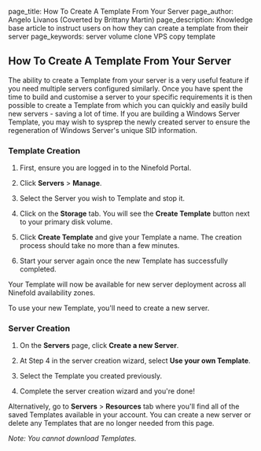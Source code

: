 page_title:       How To Create A Template From Your Server
page_author:      Angelo Livanos (Coverted by Brittany Martin)
page_description: Knowledge base article to instruct users on how they can create a template from their server
page_keywords:    server volume clone VPS copy template 

## How To Create A Template From Your Server

The ability to create a Template from your server is a very useful feature if you need multiple servers configured similarly. Once you have spent the time to build and customise a server to your specific requirements it is then possible to create a Template from which you can quickly and easily build new servers - saving a lot of time.  If you are building a Windows Server Template, you may wish to sysprep the newly created server to ensure the regeneration of Windows Server's unique SID information.

### Template Creation

1. First, ensure you are logged in to the Ninefold Portal.

2. Click __Servers__ > __Manage__.

3. Select the Server you wish to Template and stop it.

4. Click on the __Storage__ tab. You will see the __Create Template__ button next to your primary disk volume.

5. Click __Create Template__ and give your Template a name. The creation process should take no more than a few minutes.

6. Start your server again once the new Template has successfully completed.

Your Template will now be available for new server deployment across all Ninefold availability zones.

To use your new Template, you'll need to create a new server.

### Server Creation

1. On the __Servers__ page, click __Create a new Server__.

2. At Step 4 in the server creation wizard, select __Use your own Template__.

3. Select the Template you created previously.

4. Complete the server creation wizard and you're done!

Alternatively, go to __Servers__ > __Resources__ tab where you'll find all of the saved Templates available in your account. You can create a new server or delete any Templates that are no longer needed from this page.

_Note: You cannot download Templates._